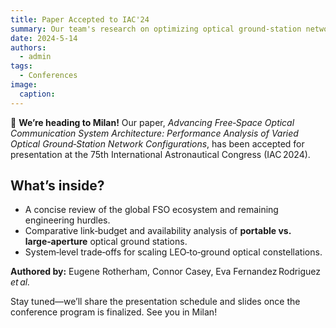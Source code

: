 ```yaml
---
title: Paper Accepted to IAC'24
summary: Our team's research on optimizing optical ground‑station networks for LEO constellations has been accepted to the Space Communications and Navigation Global Technical Session!
date: 2024-5-14
authors:
  - admin
tags:
  - Conferences
image:
  caption:
---
```


🚀 **We’re heading to Milan!** Our paper, *Advancing Free‑Space Optical Communication System Architecture: Performance Analysis of Varied Optical Ground‑Station Network Configurations*, has been accepted for presentation at the 75th International Astronautical Congress (IAC 2024).

## What’s inside?

- A concise review of the global FSO ecosystem and remaining engineering hurdles.
- Comparative link‑budget and availability analysis of **portable vs. large‑aperture** optical ground stations.
- System‑level trade‑offs for scaling LEO‑to‑ground optical constellations.

**Authored by:** Eugene Rotherham, Connor Casey, Eva Fernandez Rodriguez *et al.*

Stay tuned—we’ll share the presentation schedule and slides once the conference program is finalized. See you in Milan!
